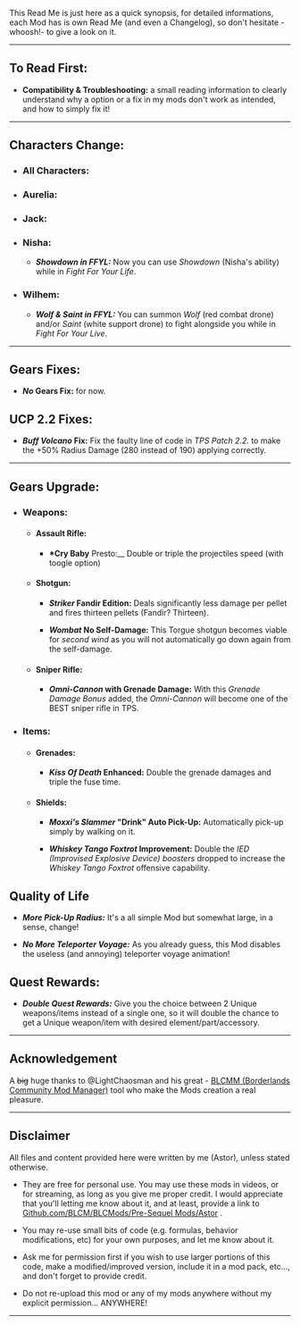 This Read Me is just here as a quick synopsis, for detailed informations, each Mod has is own Read Me (and even a Changelog), so don't hesitate -whoosh!- to give a look on it.

* * * * *

## To Read First: 

- __Compatibility & Troubleshooting:__ a small reading information to clearly understand why a option or a fix in my mods don't work as intended, and how to simply fix it!

* * * * *

## Characters Change:

- ### All Characters:

- ### Aurelia:

- ### Jack:

- ### Nisha:

  - __*Showdown in FFYL:*__ Now you can use *Showdown* (Nisha's ability) while in *Fight For Your Life*.

- ### Wilhem: 
 
  - __*Wolf & Saint in FFYL:*__ You can summon *Wolf* (red combat drone) and/or *Saint* (white support drone) to fight alongside you while in *Fight For Your Live*.

* * * * *

## Gears Fixes:

  - __*No* Gears Fix:__ for now.

## UCP 2.2 Fixes:

- __*Buff Volcano* Fix:__ Fix the faulty line of code in *TPS Patch 2.2.* to make the +50% Radius Damage (280 instead of 190) applying correctly.

* * * * *

## Gears Upgrade:

- ### Weapons:

  - #### Assault Rifle: 

    - __*Cry Baby__ Presto:__ Double or triple the projectiles speed (with toogle option)
  

  - #### Shotgun:

    - __*Striker* Fandir Edition:__ Deals significantly less damage per pellet and fires thirteen pellets (Fandir? Thirteen).
     
    - __*Wombat* No Self-Damage:__ This Torgue shotgun becomes viable for *second wind* as you will not automatically go down again from the self-damage.

  - #### Sniper Rifle:

    - __*Omni-Cannon* with Grenade Damage:__ With this *Grenade Damage Bonus* added, the *Omni-Cannon* will become one of the BEST sniper rifle in TPS.
      
- ### Items:
  
   - #### Grenades:

      - __*Kiss Of Death* Enhanced:__ Double the grenade damages and triple the fuse time.
 
   - #### Shields:
 
      - __*Moxxi's Slammer* "Drink" Auto Pick-Up:__ Automatically pick-up simply by walking on it.

      - __*Whiskey Tango Foxtrot* Improvement:__ Double the *IED (Improvised Explosive Device) boosters* dropped to increase the *Whiskey Tango Foxtrot* offensive capability.


## Quality of Life 

- __*More Pick-Up Radius:*__ It's a all simple Mod but somewhat large, in a sense, change!

- __*No More Teleporter Voyage:*__ As you already guess, this Mod disables the useless (and annoying) teleporter voyage animation!

## Quest Rewards:

-  __*Double Quest Rewards:*__ Give you the choice between 2 Unique weapons/items instead of a single one, so it will double the chance to get a Unique weapon/item with desired element/part/accessory.


* * * * *
 
## Acknowledgement

A ~~big~~ huge thanks to @LightChaosman and his great - [BLCMM (Borderlands Community Mod Manager)](https://github.com/BLCM/BLCMods/wiki/Borderlands-Community-Mod-Manager) tool who make the Mods creation a real pleasure. 

 * * * * *
 
## Disclaimer

All files and content provided here were written by me (Astor), unless stated otherwise.

- They are free for personal use. You may use these mods in videos, or for streaming, as long as you give me proper credit. I would appreciate that you'll letting me know about it, and at least, provide a link to [Github.com/BLCM/BLCMods/Pre-Sequel Mods/Astor](https://github.com/BLCM/BLCMods/tree/master/Pre%20Sequel%20Mods/Astor) .

- You may re-use small bits of code (e.g. formulas, behavior modifications, etc) for your own purposes, and let me know about it. 

- Ask me for permission first if you wish to use larger portions of this code, make a modified/improved version, include it in a mod pack, etc..., and don't forget to provide credit.

- Do not re-upload this mod or any of my mods anywhere without my explicit permission... ANYWHERE!

 * * * * *
